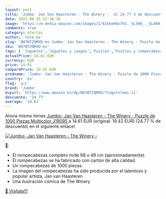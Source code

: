 ```yaml
---
layout: post
title: 'Jumbo- Jan Van Haasteren - The Winery -  al 24.77 % de descuento'
date: 2021-06-25 22:38:36
image: 'https://m.media-amazon.com/images/I/61kkmHQs7hS._SL500_._SL400_.jpg'
comments: true
category: ofertas
author: 'tole.es'
slug: 'B07WTZQMXD-es Jumbo- Jan Van Haasteren - The Winery - Puzzle de 1000...'
sku: 'B07WTZQMXD-es'
tags: [ 'Juguetes','Juguetes y juegos','Puzzles','Puzzles y rompecabezas','jumbo','puzzle', ]
actualPrice: 14.61 EUR
currency: EUR
price: 14.61
comparePrice: 19.42 EUR
prodname: 'Jumbo- Jan Van Haasteren - The Winery - Puzzle de 1000 Piezas  Multicolor  J19095 '
country: 'es'
flag: '🇪🇸'
brand: 'Jumbo'
buyurl: 'https://www.amazon.es/dp/B07WTZQMXD/?tag=tolees-21'
descuento: '24.77'
average: '14.61'
---
```


Ahora mismo tienes [Jumbo- Jan Van Haasteren - The Winery - Puzzle de 1000 Piezas  Multicolor  J19095 ](https://www.amazon.es/dp/B07WTZQMXD/?tag=tolees-21) a 14.61 EUR (original: 19.42 EUR) (24.77 %  de descuento) en el siguiente enlace!

[![Jumbo- Jan Van Haasteren - The Winery - ](https://m.media-amazon.com/images/I/61kkmHQs7hS._SL500_._SL400_.jpg)](https://www.amazon.es/dp/B07WTZQMXD/?tag=tolees-21)

🔎:

- El rompecabezas completo mide 68 x 49 cm (aproximadamente).
- El rompecabezas se ha fabricado con cartón de alta calidad.
- Un rompecabezas de 1000 piezas.
- La imagen del rompecabezas ha sido producida por el talentoso y popular artista, Jan van Haasteren
- Una ilustración cómica de The Winery

[🛒 Visítala!!!](https://www.amazon.es/dp/B07WTZQMXD/?tag=tolees-21)
